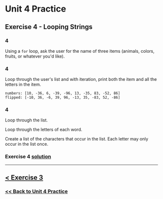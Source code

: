 # **Unit 4 Practice**

## **Exercise 4 - Looping Strings**

### **4**

Using a `for` loop, ask the user for the name of three items (animals, colors, fruits, or whatever you'd like).

### **4**

Loop through the user's list and with iteration, print both the item and all the letters in the item.

    numbers: [10, -36, 6, -39, -96, 13, -35, 83, -52, 86]
    flipped: [-10, 36, -6, 39, 96, -13, 35, -83, 52, -86]

### **4**

Loop through the list.

Loop through the letters of each word.

Create a list of the characters that occur in the list. Each letter may only occur in the list once.

### Exercise 4 [solution](./solutions/exercise_3_solution.md)

---

## [< Exercise 3](exercise_1.md)

### [<< Back to Unit 4 Practice](/practice/unit_4/)

